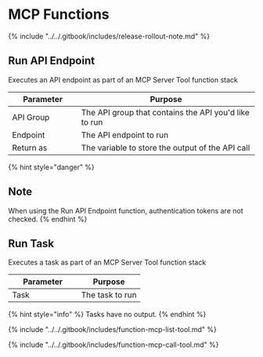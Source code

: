 # MCP Functions

{% include "../../.gitbook/includes/release-rollout-note.md" %}

## Run API Endpoint

Executes an API endpoint as part of an MCP Server Tool function stack

<table><thead><tr><th width="125.25311279296875">Parameter</th><th>Purpose</th></tr></thead><tbody><tr><td>API Group</td><td>The API group that contains the API you'd like to run</td></tr><tr><td>Endpoint</td><td>The API endpoint to run</td></tr><tr><td>Return as</td><td>The variable to store the output of the API call</td></tr></tbody></table>

{% hint style="danger" %}
## Note

When using the Run API Endpoint function, authentication tokens are not checked.
{% endhint %}

## Run Task

Executes a task as part of an MCP Server Tool function stack

<table><thead><tr><th width="125.25311279296875">Parameter</th><th>Purpose</th></tr></thead><tbody><tr><td>Task</td><td>The task to run</td></tr></tbody></table>

{% hint style="info" %}
Tasks have no output.
{% endhint %}

{% include "../../.gitbook/includes/function-mcp-list-tool.md" %}

{% include "../../.gitbook/includes/function-mcp-call-tool.md" %}
